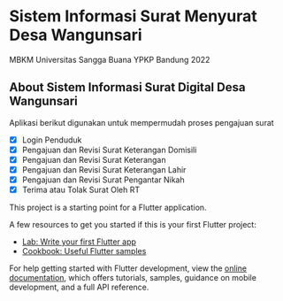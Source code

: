 # Sistem Informasi Surat Menyurat Desa Wangunsari

MBKM Universitas Sangga Buana YPKP Bandung 2022

## About Sistem Informasi Surat Digital Desa Wangunsari

Aplikasi berikut digunakan untuk mempermudah proses pengajuan surat

- [x] Login Penduduk
- [x] Pengajuan dan Revisi Surat Keterangan Domisili
- [x] Pengajuan dan Revisi Surat Keterangan
- [x] Pengajuan dan Revisi Surat Keterangan Lahir
- [x] Pengajuan dan Revisi Surat Pengantar Nikah
- [x] Terima atau Tolak Surat Oleh RT

This project is a starting point for a Flutter application.

A few resources to get you started if this is your first Flutter project:

- [Lab: Write your first Flutter app](https://docs.flutter.dev/get-started/codelab)
- [Cookbook: Useful Flutter samples](https://docs.flutter.dev/cookbook)

For help getting started with Flutter development, view the
[online documentation](https://docs.flutter.dev/), which offers tutorials,
samples, guidance on mobile development, and a full API reference.
